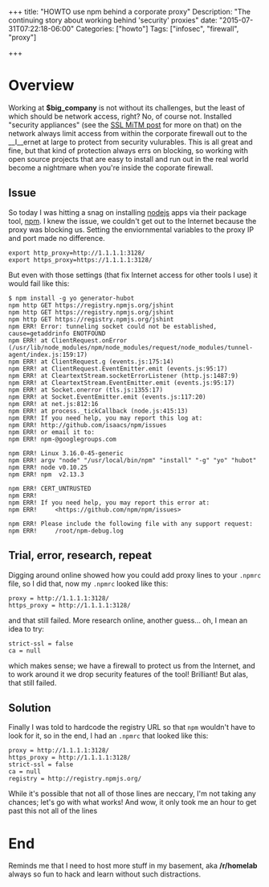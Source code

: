 +++
title: "HOWTO use npm behind a corporate proxy"
Description: "The continuing story about working behind 'security' proxies"
date: "2015-07-31T07:22:18-06:00"
Categories: ["howto"]
Tags: ["infosec", "firewall", "proxy"]

+++
# Overview

Working at __$big_company__ is not without its challenges, but the least of which should be network access, right? No, of course not. Installed "security appliances" (see the [SSL MiTM post](https://fak3r.com/2015/07/22/does-your-employer-run-ssl-mitm-attacks-on-you/) for more on that) on the network always limit access from within the corporate firewall out to the __I__ernet at large to protect from security vulurables. This is all great and fine, but that kind of protection always errs on blocking, so working with open source projects that are easy to install and run out in the real world become a nightmare when you're inside the coporate firewall.<!--more-->

## Issue

So today I was hitting a snag on installing [nodejs](https://nodejs.org/) apps via their package tool, [npm](http://github.com/isaacs/npm/issues). I knew the issue, we couldn't get out to the Internet because the proxy was blocking us. Setting the enviornmental variables to the proxy IP and port made no difference.

```
export http_proxy=http://1.1.1.1:3128/
export https_proxy=https://1.1.1.1:3128/
```

But even with those settings (that fix Internet access for other tools I use) it would fail like this:

```
$ npm install -g yo generator-hubot
npm http GET https://registry.npmjs.org/jshint
npm http GET https://registry.npmjs.org/jshint
npm http GET https://registry.npmjs.org/jshint
npm ERR! Error: tunneling socket could not be established, cause=getaddrinfo ENOTFOUND
npm ERR! at ClientRequest.onError (/usr/lib/node_modules/npm/node_modules/request/node_modules/tunnel-agent/index.js:159:17)
npm ERR! at ClientRequest.g (events.js:175:14)
npm ERR! at ClientRequest.EventEmitter.emit (events.js:95:17)
npm ERR! at CleartextStream.socketErrorListener (http.js:1487:9)
npm ERR! at CleartextStream.EventEmitter.emit (events.js:95:17)
npm ERR! at Socket.onerror (tls.js:1355:17)
npm ERR! at Socket.EventEmitter.emit (events.js:117:20)
npm ERR! at net.js:812:16
npm ERR! at process._tickCallback (node.js:415:13)
npm ERR! If you need help, you may report this log at:
npm ERR! http://github.com/isaacs/npm/issues
npm ERR! or email it to:
npm ERR! npm-@googlegroups.com

npm ERR! Linux 3.16.0-45-generic
npm ERR! argv "node" "/usr/local/bin/npm" "install" "-g" "yo" "hubot"
npm ERR! node v0.10.25
npm ERR! npm  v2.13.3

npm ERR! CERT_UNTRUSTED
npm ERR!
npm ERR! If you need help, you may report this error at:
npm ERR!     <https://github.com/npm/npm/issues>

npm ERR! Please include the following file with any support request:
npm ERR!     /root/npm-debug.log
```

## Trial, error, research, repeat

Digging around online showed how you could add proxy lines to your `.npmrc` file, so I did that, now my `.npmrc` looked like this:

```
proxy = http://1.1.1.1:3128/
https_proxy = http://1.1.1.1:3128/

```

and that still failed. More research online, another guess... oh, I mean an idea to try:

```
strict-ssl = false
ca = null
```

which makes sense; we have a firewall to protect us from the Internet, and to work around it we drop security features of the tool! Brilliant! But alas, that still failed.


## Solution

Finally I was told to hardcode the registry URL so that `npm` wouldn't have to look for it, so in the end, I had an `.npmrc` that looked like this:

```
proxy = http://1.1.1.1:3128/
https_proxy = http://1.1.1.1:3128/
strict-ssl = false
ca = null
registry = http://registry.npmjs.org/
```

While it's possible that not all of those lines are neccary, I'm not taking any chances; let's go with what works! And wow, it only took me an hour to get past this not all of the lines

# End

Reminds me that I need to host more stuff in my basement, aka __/r/homelab__ always so fun to hack and learn without such distractions.
